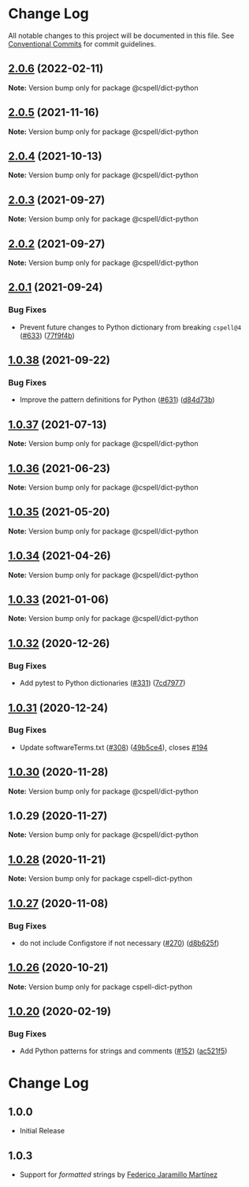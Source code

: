 # Change Log

All notable changes to this project will be documented in this file.
See [Conventional Commits](https://conventionalcommits.org) for commit guidelines.

## [2.0.6](https://github.com/streetsidesoftware/cspell-dicts/compare/@cspell/dict-python@2.0.5...@cspell/dict-python@2.0.6) (2022-02-11)

**Note:** Version bump only for package @cspell/dict-python





## [2.0.5](https://github.com/streetsidesoftware/cspell-dicts/compare/@cspell/dict-python@2.0.4...@cspell/dict-python@2.0.5) (2021-11-16)

**Note:** Version bump only for package @cspell/dict-python





## [2.0.4](https://github.com/streetsidesoftware/cspell-dicts/compare/@cspell/dict-python@2.0.3...@cspell/dict-python@2.0.4) (2021-10-13)

**Note:** Version bump only for package @cspell/dict-python





## [2.0.3](https://github.com/streetsidesoftware/cspell-dicts/compare/@cspell/dict-python@2.0.2...@cspell/dict-python@2.0.3) (2021-09-27)

**Note:** Version bump only for package @cspell/dict-python





## [2.0.2](https://github.com/streetsidesoftware/cspell-dicts/compare/@cspell/dict-python@2.0.1...@cspell/dict-python@2.0.2) (2021-09-27)

**Note:** Version bump only for package @cspell/dict-python





## [2.0.1](https://github.com/streetsidesoftware/cspell-dicts/compare/@cspell/dict-python@1.0.38...@cspell/dict-python@2.0.1) (2021-09-24)


### Bug Fixes

* Prevent future changes to Python dictionary from breaking `cspell@4` ([#633](https://github.com/streetsidesoftware/cspell-dicts/issues/633)) ([77f9f4b](https://github.com/streetsidesoftware/cspell-dicts/commit/77f9f4bdf28aa6a5650f41089d5adb9cb441a4dc))





## [1.0.38](https://github.com/streetsidesoftware/cspell-dicts/compare/@cspell/dict-python@1.0.37...@cspell/dict-python@1.0.38) (2021-09-22)


### Bug Fixes

* Improve the pattern definitions for Python ([#631](https://github.com/streetsidesoftware/cspell-dicts/issues/631)) ([d84d73b](https://github.com/streetsidesoftware/cspell-dicts/commit/d84d73b74c63b824b87fabf8d96a97a4c9871424))





## [1.0.37](https://github.com/streetsidesoftware/cspell-dicts/compare/@cspell/dict-python@1.0.36...@cspell/dict-python@1.0.37) (2021-07-13)

**Note:** Version bump only for package @cspell/dict-python





## [1.0.36](https://github.com/streetsidesoftware/cspell-dicts/compare/@cspell/dict-python@1.0.35...@cspell/dict-python@1.0.36) (2021-06-23)

**Note:** Version bump only for package @cspell/dict-python





## [1.0.35](https://github.com/streetsidesoftware/cspell-dicts/compare/@cspell/dict-python@1.0.34...@cspell/dict-python@1.0.35) (2021-05-20)

**Note:** Version bump only for package @cspell/dict-python





## [1.0.34](https://github.com/streetsidesoftware/cspell-dicts/compare/@cspell/dict-python@1.0.33...@cspell/dict-python@1.0.34) (2021-04-26)

**Note:** Version bump only for package @cspell/dict-python





## [1.0.33](https://github.com/streetsidesoftware/cspell-dicts/compare/@cspell/dict-python@1.0.32...@cspell/dict-python@1.0.33) (2021-01-06)

**Note:** Version bump only for package @cspell/dict-python





## [1.0.32](https://github.com/streetsidesoftware/cspell-dicts/compare/@cspell/dict-python@1.0.31...@cspell/dict-python@1.0.32) (2020-12-26)


### Bug Fixes

* Add pytest to Python dictionaries ([#331](https://github.com/streetsidesoftware/cspell-dicts/issues/331)) ([7cd7977](https://github.com/streetsidesoftware/cspell-dicts/commit/7cd7977b56710d89ee9972fea72a0f36453eb09d))





## [1.0.31](https://github.com/streetsidesoftware/cspell-dicts/compare/@cspell/dict-python@1.0.30...@cspell/dict-python@1.0.31) (2020-12-24)


### Bug Fixes

* Update softwareTerms.txt ([#308](https://github.com/streetsidesoftware/cspell-dicts/issues/308)) ([49b5ce4](https://github.com/streetsidesoftware/cspell-dicts/commit/49b5ce4a2436f3c99969d6425128d55f84c8a7fc)), closes [#194](https://github.com/streetsidesoftware/cspell-dicts/issues/194)





## [1.0.30](https://github.com/streetsidesoftware/cspell-dicts/compare/@cspell/dict-python@1.0.29...@cspell/dict-python@1.0.30) (2020-11-28)

**Note:** Version bump only for package @cspell/dict-python





## 1.0.29 (2020-11-27)

**Note:** Version bump only for package @cspell/dict-python





## [1.0.28](https://github.com/streetsidesoftware/cspell-dicts/compare/cspell-dict-python@1.0.27...cspell-dict-python@1.0.28) (2020-11-21)

**Note:** Version bump only for package cspell-dict-python

## [1.0.27](https://github.com/streetsidesoftware/cspell-dicts/compare/cspell-dict-python@1.0.26...cspell-dict-python@1.0.27) (2020-11-08)

### Bug Fixes

- do not include Configstore if not necessary ([#270](https://github.com/streetsidesoftware/cspell-dicts/issues/270)) ([d8b625f](https://github.com/streetsidesoftware/cspell-dicts/commit/d8b625f2f42d5cc6c4a9390216ac1e5037886e44))

## [1.0.26](https://github.com/streetsidesoftware/cspell-dicts/compare/cspell-dict-python@1.0.25...cspell-dict-python@1.0.26) (2020-10-21)

**Note:** Version bump only for package cspell-dict-python

## [1.0.20](https://github.com/streetsidesoftware/cspell-dicts/compare/cspell-dict-python@1.0.19...cspell-dict-python@1.0.20) (2020-02-19)

### Bug Fixes

- Add Python patterns for strings and comments ([#152](https://github.com/streetsidesoftware/cspell-dicts/issues/152)) ([ac521f5](https://github.com/streetsidesoftware/cspell-dicts/commit/ac521f58adafbdd148e04d66a11cf677e85fbc40))

# Change Log

## 1.0.0

- Initial Release

## 1.0.3

- Support for _formatted_ strings by [Federico Jaramillo Martínez](jmfederico)

<!---
cspell:words Federico Jaramillo Martínez jmfederico
--->
